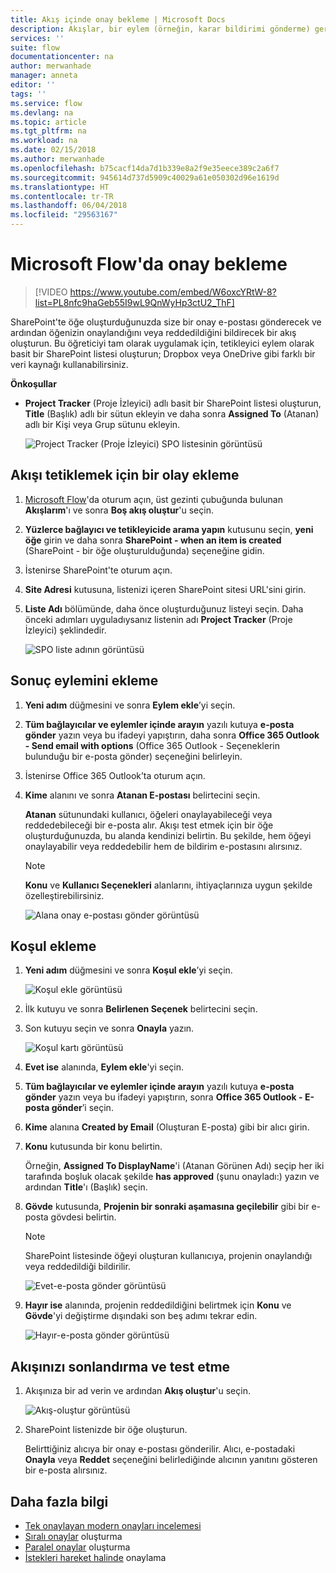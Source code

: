 ```yaml
---
title: Akış içinde onay bekleme | Microsoft Docs
description: Akışlar, bir eylem (örneğin, karar bildirimi gönderme) gerçekleştirmeden önce bir dış olayın gerçekleşmesini (örneğin, kullanıcının değişiklikleri onaylaması veya reddetmesi) bekleyebilir.
services: ''
suite: flow
documentationcenter: na
author: merwanhade
manager: anneta
editor: ''
tags: ''
ms.service: flow
ms.devlang: na
ms.topic: article
ms.tgt_pltfrm: na
ms.workload: na
ms.date: 02/15/2018
ms.author: merwanhade
ms.openlocfilehash: b75cacf14da7d1b339e8a2f9e35eece389c2a6f7
ms.sourcegitcommit: 945614d737d5909c40029a61e050302d96e1619d
ms.translationtype: HT
ms.contentlocale: tr-TR
ms.lasthandoff: 06/04/2018
ms.locfileid: "29563167"
---
```

# <a name="wait-for-approval-in-microsoft-flow"></a>Microsoft Flow'da onay bekleme

> [!VIDEO https://www.youtube.com/embed/W6oxcYRtW-8?list=PL8nfc9haGeb55I9wL9QnWyHp3ctU2_ThF]
>


SharePoint'te öğe oluşturduğunuzda size bir onay e-postası gönderecek ve ardından öğenizin onaylandığını veya reddedildiğini bildirecek bir akış oluşturun. Bu öğreticiyi tam olarak uygulamak için, tetikleyici eylem olarak basit bir SharePoint listesi oluşturun; Dropbox veya OneDrive gibi farklı bir veri kaynağı kullanabilirsiniz.

**Önkoşullar**

* **Project Tracker** (Proje İzleyici) adlı basit bir SharePoint listesi oluşturun, **Title** (Başlık) adlı bir sütun ekleyin ve daha sonra **Assigned To** (Atanan) adlı bir Kişi veya Grup sütunu ekleyin.

   ![Project Tracker (Proje İzleyici) SPO listesinin görüntüsü](./media/wait-for-approvals/project-tracker.png)

## <a name="add-an-event-to-trigger-the-flow"></a>Akışı tetiklemek için bir olay ekleme

1. [Microsoft Flow](https://flow.microsoft.com)'da oturum açın, üst gezinti çubuğunda bulunan **Akışlarım**'ı ve sonra **Boş akış oluştur**'u seçin.

1. **Yüzlerce bağlayıcı ve tetikleyicide arama yapın** kutusunu seçin, **yeni öğe** girin ve daha sonra **SharePoint - when an item is created** (SharePoint - bir öğe oluşturulduğunda) seçeneğine gidin.

1. İstenirse SharePoint'te oturum açın.
1. **Site Adresi** kutusuna, listenizi içeren SharePoint sitesi URL'sini girin.

1. **Liste Adı** bölümünde, daha önce oluşturduğunuz listeyi seçin. Daha önceki adımları uyguladıysanız listenin adı **Project Tracker** (Proje İzleyici) şeklindedir.

    ![SPO liste adının görüntüsü](./media/wait-for-approvals/SPO-list-name.png)

## <a name="add-the-resulting-action"></a>Sonuç eylemini ekleme

1. **Yeni adım** düğmesini ve sonra **Eylem ekle**’yi seçin.

1. **Tüm bağlayıcılar ve eylemler içinde arayın** yazılı kutuya **e-posta gönder** yazın veya bu ifadeyi yapıştırın, daha sonra **Office 365 Outlook - Send email with options** (Office 365 Outlook - Seçeneklerin bulunduğu bir e-posta gönder) seçeneğini belirleyin.

1. İstenirse Office 365 Outlook’ta oturum açın.

1. **Kime** alanını ve sonra **Atanan E-postası** belirtecini seçin.

    **Atanan** sütunundaki kullanıcı, öğeleri onaylayabileceği veya reddedebileceği bir e-posta alır. Akışı test etmek için bir öğe oluşturduğunuzda, bu alanda kendinizi belirtin. Bu şekilde, hem öğeyi onaylayabilir veya reddedebilir hem de bildirim e-postasını alırsınız.

    > [!NOTE]
    > **Konu** ve **Kullanıcı Seçenekleri** alanlarını, ihtiyaçlarınıza uygun şekilde özelleştirebilirsiniz.

    ![Alana onay e-postası gönder görüntüsü](./media/wait-for-approvals/send-approval-email-to.png)

## <a name="add-a-condition"></a>Koşul ekleme

1. **Yeni adım** düğmesini ve sonra **Koşul ekle**’yi seçin.

    ![Koşul ekle görüntüsü](./media/wait-for-approvals/add-a-condition.png)
1. İlk kutuyu ve sonra **Belirlenen Seçenek** belirtecini seçin.
1. Son kutuyu seçin ve sonra **Onayla** yazın.

    ![Koşul kartı görüntüsü](./media/wait-for-approvals/condition-card-2.png)

1. **Evet ise** alanında, **Eylem ekle**'yi seçin.

1. **Tüm bağlayıcılar ve eylemler içinde arayın** yazılı kutuya **e-posta gönder** yazın veya bu ifadeyi yapıştırın, sonra **Office 365 Outlook - E-posta gönder**’i seçin.

1. **Kime** alanına **Created by Email** (Oluşturan E-posta) gibi bir alıcı girin.

1. **Konu** kutusunda bir konu belirtin.

    Örneğin, **Assigned To DisplayName**'i (Atanan Görünen Adı) seçip her iki tarafında boşluk olacak şekilde **has approved** (şunu onayladı:) yazın ve ardından **Title**'ı (Başlık) seçin.

1. **Gövde** kutusunda, **Projenin bir sonraki aşamasına geçilebilir** gibi bir e-posta gövdesi belirtin.

    > [!NOTE]
    > SharePoint listesinde öğeyi oluşturan kullanıcıya, projenin onaylandığı veya reddedildiği bildirilir.

    ![Evet-e-posta gönder görüntüsü](./media/wait-for-approvals/if-yes-send-email-card-3.png)

1. **Hayır ise** alanında, projenin reddedildiğini belirtmek için **Konu** ve **Gövde**'yi değiştirme dışındaki son beş adımı tekrar edin.

     ![Hayır-e-posta gönder görüntüsü](./media/wait-for-approvals/no-send-email-2.png)

## <a name="finish-and-test-your-flow"></a>Akışınızı sonlandırma ve test etme

1. Akışınıza bir ad verin ve ardından **Akış oluştur**'u seçin.

     ![Akış-oluştur görüntüsü](./media/wait-for-approvals/create-flow.png)
1. SharePoint listenizde bir öğe oluşturun.

    Belirttiğiniz alıcıya bir onay e-postası gönderilir. Alıcı, e-postadaki **Onayla** veya **Reddet** seçeneğini belirlediğinde alıcının yanıtını gösteren bir e-posta alırsınız.

## <a name="learn-more"></a>Daha fazla bilgi

* [Tek onaylayan modern onayları incelemesi](modern-approvals.md)
* [Sıralı onaylar](sequential-modern-approvals.md) oluşturma
* [Paralel onaylar](parallel-modern-approvals.md) oluşturma
* [İstekleri hareket halinde](mobile-approvals.md) onaylama
